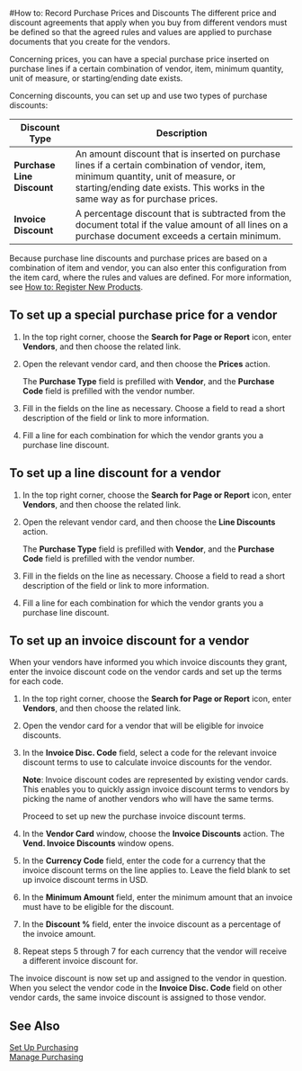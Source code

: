 <properties
                pageTitle="How to: Record Purchase Prices and Discounts| Financials"
                description="How to: Record Purchase Prices and Discounts"
                services="project-madeira"
                documentationCenter=""
                authors="SorenGP"
/>
<tags
    ms.service="project-madeira"
    ms.topic="article"
    ms.devlang="na"
    ms.tgt_pltfrm="na"
    ms.workload="na"
    ms.date="05/12/2016"
    ms.author="SorenGP" />

#How to: Record Purchase Prices and Discounts
The different price and discount agreements that apply when you buy from different vendors must be defined so that the agreed rules and values are applied to purchase documents that you create for the vendors.

Concerning prices, you can have a special purchase price inserted on purchase lines if a certain combination of vendor, item, minimum quantity, unit of measure, or starting/ending date exists.

Concerning discounts, you can set up and use two types of purchase discounts:

|Discount Type |Description |
|--------------|------------|
|**Purchase Line Discount**|An amount discount that is inserted on purchase lines if a certain combination of vendor, item, minimum quantity, unit of measure, or starting/ending date exists. This works in the same way as for purchase prices.|
|**Invoice Discount**|A percentage discount that is subtracted from the document total if the value amount of all lines on a purchase document exceeds a certain minimum.|

Because purchase line discounts and purchase prices are based on a combination of item and vendor, you can also enter this configuration from the item card, where the rules and values are defined. For more information, see [How to: Register New Products](inventory-how-register-new-products.md).

## To set up a special purchase price for a vendor
1. In the top right corner, choose the **Search for Page or Report** icon, enter **Vendors**, and then choose the related link.
2. Open the relevant vendor card, and then choose the **Prices** action.

    The **Purchase Type** field is prefilled with **Vendor**, and the **Purchase Code** field is prefilled with the vendor number.
3. Fill in the fields on the line as necessary. Choose a field to read a short description of the field or link to more information.
4. Fill a line for each combination for which the vendor grants you a purchase line discount.

## To set up a line discount for a vendor
1. In the top right corner, choose the **Search for Page or Report** icon, enter **Vendors**, and then choose the related link.
2. Open the relevant vendor card, and then choose the **Line Discounts** action.

    The **Purchase Type** field is prefilled with **Vendor**, and the **Purchase Code** field is prefilled with the vendor number.
3.  Fill in the fields on the line as necessary. Choose a field to read a short description of the field or link to more information.
4. Fill a line for each combination for which the vendor grants you a purchase line discount.

## To set up an invoice discount for a vendor
When your vendors have informed you which invoice discounts they grant, enter the invoice discount code on the vendor cards and set up the terms for each code.

1. In the top right corner, choose the **Search for Page or Report** icon, enter **Vendors**, and then choose the related link.
2. Open the vendor card for a vendor that will be eligible for invoice discounts.
3. In the **Invoice Disc. Code** field, select a code for the relevant invoice discount terms to use to calculate invoice discounts for the vendor.

    **Note**: Invoice discount codes are represented by existing vendor cards. This enables you to quickly assign invoice discount terms to vendors by picking the name of another vendors who will have the same terms.

    Proceed to set up new the purchase invoice discount terms.
4. In the **Vendor Card** window, choose the **Invoice Discounts** action. The **Vend. Invoice Discounts** window opens.
5. In the **Currency Code** field, enter the code for a currency that the invoice discount terms on the line applies to. Leave the field blank to set up invoice discount terms in USD.
6. In the **Minimum Amount** field, enter the minimum amount that an invoice must have to be eligible for the discount.
7. In the **Discount %** field, enter the invoice discount as a percentage of the invoice amount.
8. Repeat steps 5 through 7 for each currency that the vendor will receive a different invoice discount for.

The invoice discount is now set up and assigned to the vendor in question. When you select the vendor code in the **Invoice Disc. Code** field on other vendor cards, the same invoice discount is assigned to those vendor.

## See Also  
[Set Up Purchasing](purchasing-setup-purchasing.md)  
[Manage Purchasing](purchasing-manage-purchasing.md)
